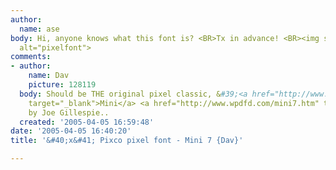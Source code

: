 ```yaml
---
author:
  name: ase
body: Hi, anyone knows what this font is? <BR>Tx in advance! <BR><img src="http://www.typophile.com/forums/messages/83/68847.jpg"
  alt="pixelfont">
comments:
- author:
    name: Dav
    picture: 128119
  body: Should be THE original pixel classic, &#39;<a href="http://www.minifonts.com/mini7.html"
    target="_blank">Mini</a> <a href="http://www.wpdfd.com/mini7.htm" target="_blank">7</a>&#39;,
    by Joe Gillespie..
  created: '2005-04-05 16:59:48'
date: '2005-04-05 16:40:20'
title: '&#40;x&#41; Pixco pixel font - Mini 7 {Dav}'

---
```

